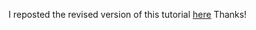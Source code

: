 I reposted the revised version of this tutorial [here](https://dev.to/joshmatthew/auto-update-react-app-in-heroku-upon-git-push-on-github-2m8i) Thanks!
